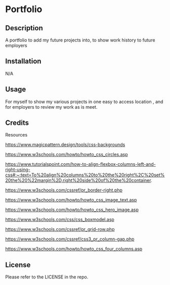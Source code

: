 # Portfolio 

## Description

A portfolio to add my future projects into, to show work history to future employers
## Installation

N/A

## Usage

For myself to show my various projects in one easy to access location
, and for employers to review my work as is meet.
## Credits

Resources

https://www.magicpattern.design/tools/css-backgrounds

https://www.w3schools.com/howto/howto_css_circles.asp

https://www.tutorialspoint.com/how-to-align-flexbox-columns-left-and-right-using-css#:~:text=To%20align%20columns%20to%20the%20right%2C%20set%20the%20%22margin%2D,right%20side%20of%20the%20container.

https://www.w3schools.com/cssref/pr_border-right.php

https://www.w3schools.com/howto/howto_css_image_text.asp

https://www.w3schools.com/howto/howto_css_hero_image.asp

https://www.w3schools.com/css/css_boxmodel.asp

https://www.w3schools.com/cssref/pr_grid-row.php

https://www.w3schools.com/cssref/css3_pr_column-gap.php

https://www.w3schools.com/howto/howto_css_four_columns.asp


## License

Please refer to the LICENSE in the repo.
